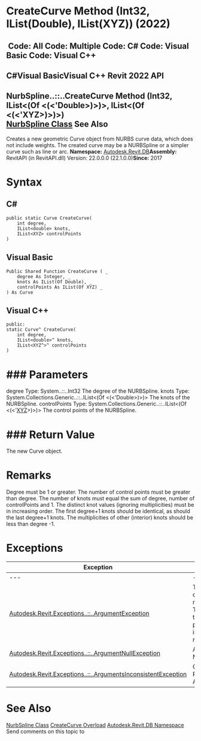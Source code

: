 # CreateCurve Method (Int32, IList(Double), IList(XYZ)) (2022)

﻿
 Code: All Code: Multiple Code: C# Code: Visual Basic Code: Visual C++   
---  
C#Visual BasicVisual C++
Revit 2022 API  
---  
NurbSpline..::..CreateCurve Method (Int32, IList<(Of <(<'Double>)>)>, IList<(Of <(<'XYZ>)>)>)  
[NurbSpline Class](65c43ffe-3972-ae2b-4aa4-e2901cdbb3a8.md "NurbSpline Class") See Also  
---  
Creates a new geometric Curve object from NURBS curve data, which does not include weights. The created curve may be a NURBSpline or a simpler curve such as line or arc. 
**Namespace:** [Autodesk.Revit.DB](87546ba7-461b-c646-cbb1-2cb8f5bff8b2.md "Autodesk.Revit.DB Namespace")**Assembly:** RevitAPI (in RevitAPI.dll) Version: 22.0.0.0 (22.1.0.0)**Since:** 2017 
# Syntax
C#  
---  
```text
public static Curve CreateCurve(
	int degree,
	IList<double> knots,
	IList<XYZ> controlPoints
)
```
  
Visual Basic  
---  
```text
Public Shared Function CreateCurve ( _
	degree As Integer, _
	knots As IList(Of Double), _
	controlPoints As IList(Of XYZ) _
) As Curve
```
  
Visual C++  
---  
```text
public:
static Curve^ CreateCurve(
	int degree, 
	IList<double>^ knots, 
	IList<XYZ^>^ controlPoints
)
```
  
# ### Parameters
degree
    Type: System..::..Int32 The degree of the NURBSpline. 
knots
    Type: System.Collections.Generic..::..IList<(Of <(<'Double>)>)> The knots of the NURBSpline. 
controlPoints
    Type: System.Collections.Generic..::..IList<(Of <(<'[XYZ](c2fd995c-95c0-58fb-f5de-f3246cbc5600.md "XYZ Class")>)>)> The control points of the NURBSpline. 
# ### Return Value
The new Curve object. 
# Remarks
Degree must be 1 or greater. The number of control points must be greater than degree. The number of knots must equal the sum of degree, number of controlPoints and 1. The distinct knot values (ignoring multiplicities) must be in increasing order. The first degree+1 knots should be identical, as should the last degree+1 knots. The multiplicities of other (interior) knots should be less than degree -1. 
# Exceptions
| Exception | Condition |
| --- | --- |
| --- | --- |
| [Autodesk.Revit.Exceptions..::..ArgumentException](2e6e4206-97a8-dd4b-df5d-4269f4bb6088.md "ArgumentException Class") | The degree must be at least 1. -or- The number of control points must be greater than degree. -or- The number of knots must equal the sum of number of control points, degree and 1. -or- An interior knot must not repeat itself more than degree times. |
| [Autodesk.Revit.Exceptions..::..ArgumentNullException](631e1424-60f4-929b-4e52-dda9dcd26316.md "ArgumentNullException Class") | A non-optional argument was NULL |
| [Autodesk.Revit.Exceptions..::..ArgumentsInconsistentException](05972c68-fa6d-3a83-d720-ad84fbc4780f.md "ArgumentsInconsistentException Class") | Curve length is too small for Revit's tolerance (as identified by Application.ShortCurveTolerance). |

# See Also
[NurbSpline Class](65c43ffe-3972-ae2b-4aa4-e2901cdbb3a8.md "NurbSpline Class")
[CreateCurve Overload](774a9983-44a1-6cd9-36f2-0e40a819c5f7.md "CreateCurve Method")
[Autodesk.Revit.DB Namespace](87546ba7-461b-c646-cbb1-2cb8f5bff8b2.md "Autodesk.Revit.DB Namespace")
Send comments on this topic to 